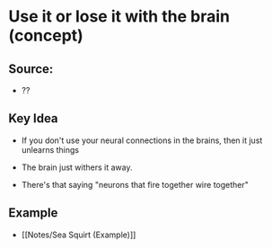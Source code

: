 # Use it or lose it with the brain (concept)

## Source:
- ??

## Key Idea
- If you don't use your neural connections in the brains, then it just unlearns things
- The brain just withers it away.

- There's that saying "neurons that fire together wire together"

## Example
- [[Notes/Sea Squirt (Example)]]